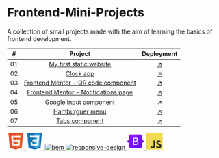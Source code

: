# Frontend-Mini-Projects

A collection of small projects made with the aim of learning the basics of frontend development.

|  #  |                                     Project                                        | Deployment |
| :-: | :--------------------------------------------------------------------------------: | :--------: |
| 01  |  [My first static website](./My-First-Static-Website)                              | <a href="https://antonioalanxs.github.io/Frontend-Mini-Projects/My-First-Static-Website/" target="_blank" rel="noreferrer">↗️</a> | 
| 02  |  [Clock app](./Clock-App)                                                          | <a href="https://antonioalanxs.github.io/Frontend-Mini-Projects/Clock-App/" target="_blank" rel="noreferrer">↗️</a> | 
| 03  |  [Frontend Mentor - QR code component](./Frontend-Mentor-QR-Code-Component)        | <a href="https://antonioalanxs.github.io/Frontend-Mini-Projects/Frontend-Mentor-QR-Code-Component/" target="_blank" rel="noreferrer">↗️</a> | 
| 04  |  [Frontend Mentor - Notifications page](./Frontend-Mentor-Notifications-Page)      | <a href="https://antonioalanxs.github.io/Frontend-Mini-Projects/Frontend-Mentor-Notifications-Page/" target="_blank" rel="noreferrer">↗️</a> |
| 05  |  [Google Input component](./Google-Input-Component)      | <a href="https://antonioalanxs.github.io/Frontend-Mini-Projects/Google-Input-Component/" target="_blank" rel="noreferrer">↗️</a> |
| 06  |  [Hamburguer menu](./Hamburguer-Menu)      | <a href="https://antonioalanxs.github.io/Frontend-Mini-Projects/Hamburguer-Menu/" target="_blank" rel="noreferrer">↗️</a> |
| 07  |  [Tabs component](./Tabs-Component)      | <a href="https://antonioalanxs.github.io/Frontend-Mini-Projects/Tabs-Component/" target="_blank" rel="noreferrer">↗️</a> |

<a href="https://html.spec.whatwg.org/" target="_blank" rel="noreferrer">
  <img src="https://raw.githubusercontent.com/devicons/devicon/master/icons/html5/html5-original.svg" alt="html5" width="40" height="40" />
</a>
<a href="https://www.w3schools.com/css/" target="_blank" rel="noreferrer"> 
    <img src="https://raw.githubusercontent.com/devicons/devicon/master/icons/css3/css3-original.svg" alt="css3" width="40" height="40" /> 
</a>
<a href="https://getbem.com/introduction/" target="_blank" rel="noreferrer"> 
  <img src="https://achievement-images.teamtreehouse.com/badges_css_modularsass_stage02.png" alt="bem" width="40" height="40" />
</a>
<a href="https://developer.mozilla.org/es/docs/Learn/CSS/CSS_layout/Responsive_Design" target="_blank" rel="noreferrer">
  <img src="https://user-images.githubusercontent.com/79718376/211114700-5e3212cf-5b37-4ef9-82d9-6853f68624c6.png" alt="responsive-design" width="45" height="45" />
</a>
<a href="https://getbootstrap.com" target="_blank" rel="noreferrer">
    <img src="https://raw.githubusercontent.com/devicons/devicon/master/icons/bootstrap/bootstrap-original.svg" alt="bootstrap" width="40" height="40" />     
</a>
<a href="https://developer.mozilla.org/es/docs/Web/JavaScript" target="_blank" rel="noreferrer">
    <img src="https://raw.githubusercontent.com/devicons/devicon/master/icons/javascript/javascript-original.svg" alt="javascript" width="40" height="40" />     
</a>
